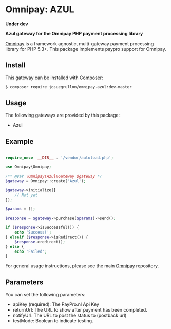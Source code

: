 # Omnipay: AZUL
**Under dev**

**Azul gateway for the Omnipay PHP payment processing library**


[Omnipay](https://github.com/thephpleague/omnipay) is a framework agnostic, multi-gateway payment
processing library for PHP 5.3+. This package implements paypro support for Omnipay.

## Install

This gateway can be installed with [Composer](https://getcomposer.org/):

``` bash
$ composer require josuegrullon/omnipay-azul:dev-master
```

## Usage

The following gateways are provided by this package:

 * Azul

## Example

```php

require_once  __DIR__ . '/vendor/autoload.php';

use Omnipay\Omnipay;

/** @var \Omnipay\Azul\Gateway $gateway */
$gateway = Omnipay::create('Azul');

$gateway->initialize([
    // Not yet
]);

$params = [];

$response = $gateway->purchase($params)->send();

if ($response->isSuccessful()) {
    echo 'Success!';
} elseif ($response->isRedirect()) {
    $response->redirect();
} else {
    echo 'Failed';
}
```

For general usage instructions, please see the main [Omnipay](https://github.com/thephpleague/omnipay) repository.

## Parameters

You can set the following parameters:

 - apiKey (required): The PayPro.nl Api Key
 - returnUrl: The URL to show after payment has been completed.
 - notifyUrl: The URL to post the status to (postback url)
 - testMode: Boolean to indicate testing.

```

